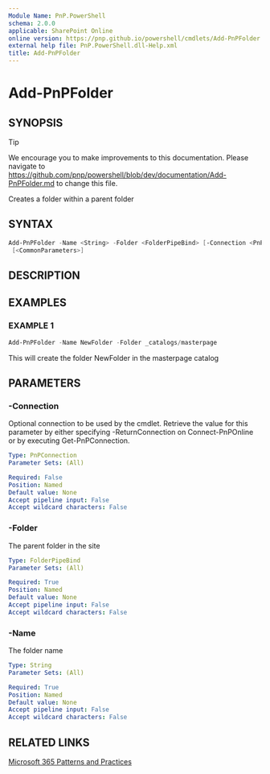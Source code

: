 ```yaml
---
Module Name: PnP.PowerShell
schema: 2.0.0
applicable: SharePoint Online
online version: https://pnp.github.io/powershell/cmdlets/Add-PnPFolder.html
external help file: PnP.PowerShell.dll-Help.xml
title: Add-PnPFolder
---
```

  
# Add-PnPFolder

## SYNOPSIS

> [!TIP]
> We encourage you to make improvements to this documentation. Please navigate to https://github.com/pnp/powershell/blob/dev/documentation/Add-PnPFolder.md to change this file.

Creates a folder within a parent folder

## SYNTAX

```powershell
Add-PnPFolder -Name <String> -Folder <FolderPipeBind> [-Connection <PnPConnection>]
 [<CommonParameters>]
```

## DESCRIPTION

## EXAMPLES

### EXAMPLE 1
```powershell
Add-PnPFolder -Name NewFolder -Folder _catalogs/masterpage
```

This will create the folder NewFolder in the masterpage catalog

## PARAMETERS

### -Connection
Optional connection to be used by the cmdlet. Retrieve the value for this parameter by either specifying -ReturnConnection on Connect-PnPOnline or by executing Get-PnPConnection.

```yaml
Type: PnPConnection
Parameter Sets: (All)

Required: False
Position: Named
Default value: None
Accept pipeline input: False
Accept wildcard characters: False
```

### -Folder
The parent folder in the site

```yaml
Type: FolderPipeBind
Parameter Sets: (All)

Required: True
Position: Named
Default value: None
Accept pipeline input: False
Accept wildcard characters: False
```

### -Name
The folder name

```yaml
Type: String
Parameter Sets: (All)

Required: True
Position: Named
Default value: None
Accept pipeline input: False
Accept wildcard characters: False
```



## RELATED LINKS

[Microsoft 365 Patterns and Practices](https://aka.ms/m365pnp)



